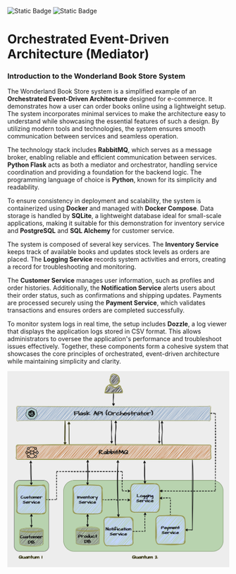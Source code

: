 ![Static Badge](https://img.shields.io/badge/version-v1.3.0-brightgreen?style=flat) ![Static Badge](https://img.shields.io/badge/Python-v3.8-blue)
# Orchestrated Event-Driven Architecture (Mediator)

### Introduction to the Wonderland Book Store System

The Wonderland Book Store system is a simplified example of an **Orchestrated Event-Driven Architecture** designed for e-commerce.
It demonstrates how a user can order books online using a lightweight setup. The system incorporates minimal services to make the architecture easy to understand while showcasing the essential features of such a design. By utilizing modern tools and technologies, the system ensures smooth communication between services and seamless operation.

The technology stack includes **RabbitMQ**, which serves as a message broker, enabling reliable and efficient communication between services. **Python Flask** acts as both a mediator and orchestrator, handling service coordination and providing a foundation for the backend logic. The programming language of choice is **Python**, known for its simplicity and readability.

To ensure consistency in deployment and scalability, the system is containerized using **Docker** and managed with **Docker Compose**.
Data storage is handled by **SQLite**, a lightweight database ideal for small-scale applications, making it suitable for this demonstration for inventory service and **PostgreSQL** and **SQL Alchemy** for customer service.

The system is composed of several key services. The **Inventory Service** keeps track of available books and updates stock levels as orders are placed. The **Logging Service** records system activities and errors, creating a record for troubleshooting and monitoring.

The **Customer Service** manages user information, such as profiles and order histories. Additionally, the **Notification Service** alerts users about their order status, such as confirmations and shipping updates. Payments are processed securely using the **Payment Service**, which validates transactions and ensures orders are completed successfully.

To monitor system logs in real time, the setup includes **Dozzle**, a log viewer that displays the application logs stored in CSV format. This allows administrators to oversee the application's performance and troubleshoot issues effectively. Together, these components form a cohesive system that showcases the core principles of orchestrated, event-driven architecture while maintaining simplicity and clarity.

![Alt text](images/OEDA1.png?raw=true "Wonderland Book Store")
